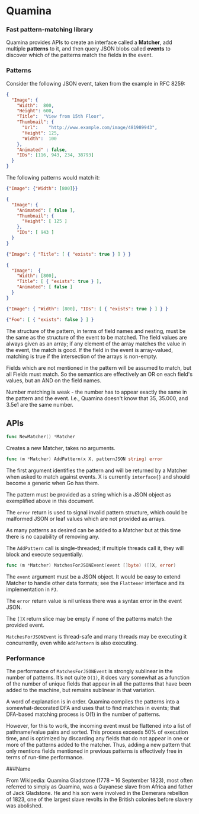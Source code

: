 # Quamina

### Fast pattern-matching library

Quamina provides APIs to create an interface called 
a **Matcher**,
add multiple **patterns** to it, and then query JSON blobs
called **events** to discover which of the patterns match 
the fields in the event.

### Patterns

Consider the following JSON event, taken from the example
in RFC 8259:

```json
{
  "Image": {
    "Width":  800,
    "Height": 600,
    "Title":  "View from 15th Floor",
    "Thumbnail": {
      "Url":    "http://www.example.com/image/481989943",
      "Height": 125,
      "Width":  100
    },
    "Animated" : false,
    "IDs": [116, 943, 234, 38793]
  }
}
```

The following patterns would match it:

```json
{"Image": {"Width": [800]}}
```
```json
{
  "Image": {
    "Animated": [ false ],
    "Thumbnail": {
      "Height": [ 125 ]
    },
    "IDs": [ 943 ]
  }
}
```
```json
{"Image": { "Title": [ { "exists": true } ] } }
```
```json
{
  "Image":  { 
    "Width": [800], 
    "Title": [ { "exists": true } ], 
    "Animated": [ false ]
  }
}
```
```json
{"Image": { "Width": [800], "IDs": [ { "exists": true } ] } }
```
```json
{"Foo": [ { "exists": false } ] }
```
The structure of the pattern, in terms of field names
and nesting, must be the same as the structure of the event 
to be matched.  The field values are always given
as an array; if any element of the array matches 
the value in the event, the match is good. If the
field in the event is array-valued, matching is true
if the intersection of the arrays is non-empty.

Fields which are not mentioned in the pattern will
be assumed to match, but all Fields must match. So the
semantics are effectively an OR on each field's values, 
but an AND on the field names.

Number matching is weak - the number has to appear 
exactly the same in the pattern and the event. I.e.,
Quamina doesn't know that 35, 35.000, and 3.5e1 are the
same number.

## APIs

```go
func NewMatcher() *Matcher
```
Creates a new Matcher, takes no arguments.
```go
func (m *Matcher) AddPattern(x X, patternJSON string) error
```

The first argument identifies the pattern and will be
returned by a Matcher when asked to match against events.
X is currently `interface{}` and should become a generic
when Go has them.

The pattern must be provided as a string which is a 
JSON object as exemplified above in this document.

The `error` return is used to signal invalid pattern
structure, which could be malformed JSON or leaf values
which are not provided as arrays.

As many patterns as desired can be added to a Matcher
but at this time there is no capability of removing any.

The `AddPattern` call is single-threaded; if multiple
threads call it, they will block and execute sequentially.

```go
func (m *Matcher) MatchesForJSONEvent(event []byte) ([]X, error)
```

The `event` argument must be a JSON object. It would be 
easy to extend Matcher to handle other data formats; see the
`Flattener` interface and its implementation in `FJ`.

The `error` return value is nil unless there was a syntax
error in the event JSON.

The `[]X` return slice may be empty if none of the patterns
match the provided event. 

`MatchesForJSONEvent` is thread-safe and many threads may
be executing it concurrently, even while `AddPattern` is
also executing.

### Performance

The performance of `MatchesForJSONEvent` is strongly
sublinear in the number of patterns. It’s not quite `O(1)`,
it does vary somewhat as a function of the number of 
unique fields that appear in all the patterns that have 
been added to the machine, but remains sublinear in that 
variation. 

A word of explanation is in order. Quamina compiles the
patterns into a somewhat-decorated DFA and uses that to
find matches in events; that DFA-based matching process is 
O(1) in the number of patterns.

However, for this to work, the incoming event must be
flattened into a list of pathname/value pairs and 
sorted.  This process exceeds 50% of execution time, 
and is optimized by discarding any fields that
do not appear in one or more of the patterns added
to the matcher. Thus, adding a new pattern that only
mentions fields mentioned in previous patterns is
effectively free in terms of run-time performance.

###Name

From Wikipedia: Quamina Gladstone (1778 – 16 September 
1823), most often referred to simply as Quamina, was a 
Guyanese slave from Africa and father of Jack Gladstone. 
He and his son were involved in the Demerara rebellion 
of 1823, one of the largest slave revolts in the British 
colonies before slavery was abolished.